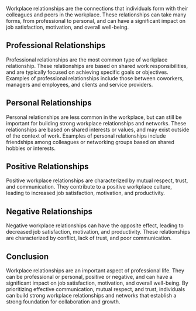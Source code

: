 
Workplace relationships are the connections that individuals form with their colleagues and peers in the workplace. These relationships can take many forms, from professional to personal, and can have a significant impact on job satisfaction, motivation, and overall well-being.

Professional Relationships
--------------------------

Professional relationships are the most common type of workplace relationship. These relationships are based on shared work responsibilities, and are typically focused on achieving specific goals or objectives. Examples of professional relationships include those between coworkers, managers and employees, and clients and service providers.

Personal Relationships
----------------------

Personal relationships are less common in the workplace, but can still be important for building strong workplace relationships and networks. These relationships are based on shared interests or values, and may exist outside of the context of work. Examples of personal relationships include friendships among colleagues or networking groups based on shared hobbies or interests.

Positive Relationships
----------------------

Positive workplace relationships are characterized by mutual respect, trust, and communication. They contribute to a positive workplace culture, leading to increased job satisfaction, motivation, and productivity.

Negative Relationships
----------------------

Negative workplace relationships can have the opposite effect, leading to decreased job satisfaction, motivation, and productivity. These relationships are characterized by conflict, lack of trust, and poor communication.

Conclusion
----------

Workplace relationships are an important aspect of professional life. They can be professional or personal, positive or negative, and can have a significant impact on job satisfaction, motivation, and overall well-being. By prioritizing effective communication, mutual respect, and trust, individuals can build strong workplace relationships and networks that establish a strong foundation for collaboration and growth.
